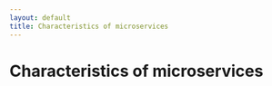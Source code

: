 ```yaml
---
layout: default
title: Characteristics of microservices
---
```


# Characteristics of microservices
